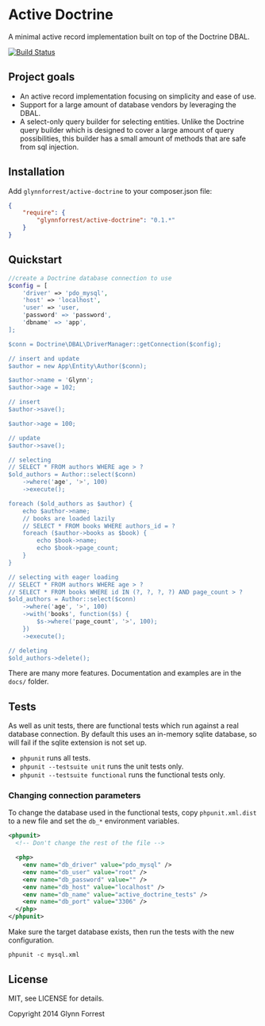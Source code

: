 # Active Doctrine
A minimal active record implementation built on top of the Doctrine DBAL.

[![Build Status](https://travis-ci.org/glynnforrest/active-doctrine.svg)](https://travis-ci.org/glynnforrest/active-doctrine)

## Project goals

* An active record implementation focusing on simplicity and ease of use.
* Support for a large amount of database vendors by leveraging the DBAL.
* A select-only query builder for selecting entities. Unlike the
  Doctrine query builder which is designed to cover a large amount of
  query possibilities, this builder has a small amount of methods that
  are safe from sql injection.

## Installation

Add `glynnforrest/active-doctrine` to your composer.json file:

```json
{
    "require": {
        "glynnforrest/active-doctrine": "0.1.*"
    }
}
```

## Quickstart

```php
//create a Doctrine database connection to use
$config = [
    'driver' => 'pdo_mysql',
    'host' => 'localhost',
    'user' => 'user,
    'password' => 'password',
    'dbname' => 'app',
];

$conn = Doctrine\DBAL\DriverManager::getConnection($config);

// insert and update
$author = new App\Entity\Author($conn);

$author->name = 'Glynn';
$author->age = 102;

// insert
$author->save();

$author->age = 100;

// update
$author->save();

// selecting
// SELECT * FROM authors WHERE age > ?
$old_authors = Author::select($conn)
    ->where('age', '>', 100)
    ->execute();

foreach ($old_authors as $author) {
    echo $author->name;
    // books are loaded lazily
    // SELECT * FROM books WHERE authors_id = ?
    foreach ($author->books as $book) {
        echo $book->name;
        echo $book->page_count;
    }
}

// selecting with eager loading
// SELECT * FROM authors WHERE age > ?
// SELECT * FROM books WHERE id IN (?, ?, ?, ?) AND page_count > ?
$old_authors = Author::select($conn)
    ->where('age', '>', 100)
    ->with('books', function($s) {
        $s->where('page_count', '>', 100);
    })
    ->execute();

// deleting
$old_authors->delete();
```

There are many more features. Documentation and examples are in the
`docs/` folder.

## Tests

As well as unit tests, there are functional tests which run against a
real database connection. By default this uses an in-memory sqlite
database, so will fail if the sqlite extension is not set up.

* `phpunit` runs all tests.
* `phpunit --testsuite unit` runs the unit tests only.
* `phpunit --testsuite functional` runs the functional tests only.

### Changing connection parameters

To change the database used in the functional tests, copy
`phpunit.xml.dist` to a new file and set the `db_*` environment
variables.

```xml
<phpunit>
  <!-- Don't change the rest of the file -->

  <php>
    <env name="db_driver" value="pdo_mysql" />
    <env name="db_user" value="root" />
    <env name="db_password" value="" />
    <env name="db_host" value="localhost" />
    <env name="db_name" value="active_doctrine_tests" />
    <env name="db_port" value="3306" />
  </php>
</phpunit>
```

Make sure the target database exists, then run the tests with the new
configuration.

`phpunit -c mysql.xml`

## License

MIT, see LICENSE for details.

Copyright 2014 Glynn Forrest
